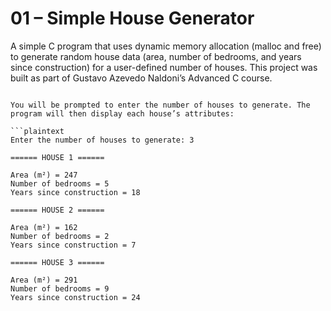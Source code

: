 # 01 – Simple House Generator

A simple C program that uses dynamic memory allocation (malloc and free) to generate random house data (area, number of bedrooms, and years since construction) for a user-defined number of houses. This project was built as part of Gustavo Azevedo Naldoni’s Advanced C course.
```

You will be prompted to enter the number of houses to generate. The program will then display each house’s attributes:

```plaintext
Enter the number of houses to generate: 3

====== HOUSE 1 ======

Area (m²) = 247
Number of bedrooms = 5
Years since construction = 18

====== HOUSE 2 ======

Area (m²) = 162
Number of bedrooms = 2
Years since construction = 7

====== HOUSE 3 ======

Area (m²) = 291
Number of bedrooms = 9
Years since construction = 24
```
